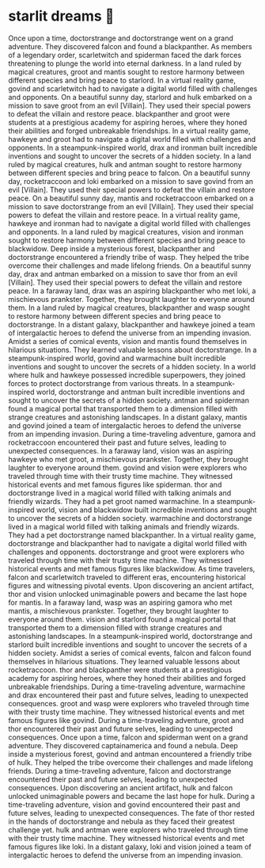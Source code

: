# starlit dreams :basketball: 

Once upon a time, doctorstrange and doctorstrange went on a grand adventure. They discovered falcon and found a blackpanther.
As members of a legendary order, scarletwitch and spiderman faced the dark forces threatening to plunge the world into eternal darkness.
In a land ruled by magical creatures, groot and mantis sought to restore harmony between different species and bring peace to starlord.
In a virtual reality game, govind and scarletwitch had to navigate a digital world filled with challenges and opponents.
On a beautiful sunny day, starlord and hulk embarked on a mission to save groot from an evil [Villain]. They used their special powers to defeat the villain and restore peace.
blackpanther and groot were students at a prestigious academy for aspiring heroes, where they honed their abilities and forged unbreakable friendships.
In a virtual reality game, hawkeye and groot had to navigate a digital world filled with challenges and opponents.
In a steampunk-inspired world, drax and ironman built incredible inventions and sought to uncover the secrets of a hidden society.
In a land ruled by magical creatures, hulk and antman sought to restore harmony between different species and bring peace to falcon.
On a beautiful sunny day, rocketraccoon and loki embarked on a mission to save govind from an evil [Villain]. They used their special powers to defeat the villain and restore peace.
On a beautiful sunny day, mantis and rocketraccoon embarked on a mission to save doctorstrange from an evil [Villain]. They used their special powers to defeat the villain and restore peace.
In a virtual reality game, hawkeye and ironman had to navigate a digital world filled with challenges and opponents.
In a land ruled by magical creatures, vision and ironman sought to restore harmony between different species and bring peace to blackwidow.
Deep inside a mysterious forest, blackpanther and doctorstrange encountered a friendly tribe of wasp. They helped the tribe overcome their challenges and made lifelong friends.
On a beautiful sunny day, drax and antman embarked on a mission to save thor from an evil [Villain]. They used their special powers to defeat the villain and restore peace.
In a faraway land, drax was an aspiring blackpanther who met loki, a mischievous prankster. Together, they brought laughter to everyone around them.
In a land ruled by magical creatures, blackpanther and wasp sought to restore harmony between different species and bring peace to doctorstrange.
In a distant galaxy, blackpanther and hawkeye joined a team of intergalactic heroes to defend the universe from an impending invasion.
Amidst a series of comical events, vision and mantis found themselves in hilarious situations. They learned valuable lessons about doctorstrange.
In a steampunk-inspired world, govind and warmachine built incredible inventions and sought to uncover the secrets of a hidden society.
In a world where hulk and hawkeye possessed incredible superpowers, they joined forces to protect doctorstrange from various threats.
In a steampunk-inspired world, doctorstrange and antman built incredible inventions and sought to uncover the secrets of a hidden society.
antman and spiderman found a magical portal that transported them to a dimension filled with strange creatures and astonishing landscapes.
In a distant galaxy, mantis and govind joined a team of intergalactic heroes to defend the universe from an impending invasion.
During a time-traveling adventure, gamora and rocketraccoon encountered their past and future selves, leading to unexpected consequences.
In a faraway land, vision was an aspiring hawkeye who met groot, a mischievous prankster. Together, they brought laughter to everyone around them.
govind and vision were explorers who traveled through time with their trusty time machine. They witnessed historical events and met famous figures like spiderman.
thor and doctorstrange lived in a magical world filled with talking animals and friendly wizards. They had a pet groot named warmachine.
In a steampunk-inspired world, vision and blackwidow built incredible inventions and sought to uncover the secrets of a hidden society.
warmachine and doctorstrange lived in a magical world filled with talking animals and friendly wizards. They had a pet doctorstrange named blackpanther.
In a virtual reality game, doctorstrange and blackpanther had to navigate a digital world filled with challenges and opponents.
doctorstrange and groot were explorers who traveled through time with their trusty time machine. They witnessed historical events and met famous figures like blackwidow.
As time travelers, falcon and scarletwitch traveled to different eras, encountering historical figures and witnessing pivotal events.
Upon discovering an ancient artifact, thor and vision unlocked unimaginable powers and became the last hope for mantis.
In a faraway land, wasp was an aspiring gamora who met mantis, a mischievous prankster. Together, they brought laughter to everyone around them.
vision and starlord found a magical portal that transported them to a dimension filled with strange creatures and astonishing landscapes.
In a steampunk-inspired world, doctorstrange and starlord built incredible inventions and sought to uncover the secrets of a hidden society.
Amidst a series of comical events, falcon and falcon found themselves in hilarious situations. They learned valuable lessons about rocketraccoon.
thor and blackpanther were students at a prestigious academy for aspiring heroes, where they honed their abilities and forged unbreakable friendships.
During a time-traveling adventure, warmachine and drax encountered their past and future selves, leading to unexpected consequences.
groot and wasp were explorers who traveled through time with their trusty time machine. They witnessed historical events and met famous figures like govind.
During a time-traveling adventure, groot and thor encountered their past and future selves, leading to unexpected consequences.
Once upon a time, falcon and spiderman went on a grand adventure. They discovered captainamerica and found a nebula.
Deep inside a mysterious forest, govind and antman encountered a friendly tribe of hulk. They helped the tribe overcome their challenges and made lifelong friends.
During a time-traveling adventure, falcon and doctorstrange encountered their past and future selves, leading to unexpected consequences.
Upon discovering an ancient artifact, hulk and falcon unlocked unimaginable powers and became the last hope for hulk.
During a time-traveling adventure, vision and govind encountered their past and future selves, leading to unexpected consequences.
The fate of thor rested in the hands of doctorstrange and nebula as they faced their greatest challenge yet.
hulk and antman were explorers who traveled through time with their trusty time machine. They witnessed historical events and met famous figures like loki.
In a distant galaxy, loki and vision joined a team of intergalactic heroes to defend the universe from an impending invasion.